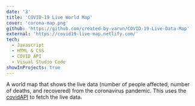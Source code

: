 ```yaml
---
date: '3'
title: 'COVID-19 Live World Map'
cover: 'corona-map.png'
github: 'https://github.com/created-by-varun/COVID-19-Live-Data-Map'
external: 'https://covid19-live-map.netlify.com/'
tech:
  - Javascript
  - HTML & CSS
  - COVID API
  - Visual Studio Code
showInProjects: true
---
```


A world map that shows the live data (number of people affected, number of deaths, and recovered) from the coronavirus pandemic. This uses the [covidAPI](https://github.com/javieraviles/covidAPI) to fetch the live data.